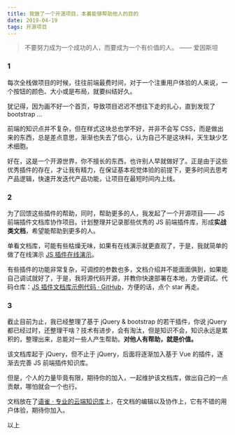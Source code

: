 ```yaml
---
title: 我做了一个开源项目，本着能够帮助他人的目的
date: 2019-04-19
tags: 开源项目
---
```


> 不要努力成为一个成功的人，而要成为一个有价值的人。  —— 爱因斯坦  

### 1
每次全栈做项目的时候，往往前端最费时间，对于一个注重用户体验的人来说，一个按钮的颜色、大小或是布局，就要纠结好久。

犹记得，因为画不好一个首页，导致项目迟迟不想往下走的扎心，直到发现了 bootstrap …

前端的知识点并不复杂，但在样式这块总也学不好，并非不会写 CSS，而是做出来的东西，总是差点意思，渐渐也失去了信心，认为自己不是这块料，天生缺少艺术细胞。

好在，这是一个开源世界，你不擅长的东西，也许别人早就做好了。正是由于这些优秀插件的存在，才让我有精力，在保证基本视觉体验的前提下，更多时间去思考产品逻辑，快速开发迭代产品功能，让项目在最短时间内上线。

### 2
为了回馈这些插件的帮助，同时，帮助更多的人，我发起了一个开源项目—— JS 前端插件文档库协作项目。计划整理并记录那些优秀的 JS 前端插件库，形成**实战类文档**，希望能帮助到更多的人。

单看文档库，可能有些枯燥无味，如果有在线演示就更直观了，于是，我就简单的做了在线演示 [JS 插件在线演示](http://js.90byte.com/)。

有些插件的功能非常复杂，可调控的参数也多，文档介绍并不能面面俱到，如果能自己调试就好了，于是，我将源代码开源，并教你快速部署在本地，方便调试。代码仓库：[JS 插件文档库示例代码 · GitHub](https://github.com/pengloo53/js-plugin-example)，方便的话，点个 star 再走。

### 3
截止目前为止，我已经整理了基于 jQuery & bootstrap 的若干插件，你说 jQuery 都已经过时，还整理干啥？技术有进步，会有淘汰，但是知识不会，知识永远是累积的，整理出来，总能对一些人产生帮助。**对他人有帮助，就是价值。**

该文档库起于 jQuery，但不止于 jQuery，后面将逐渐加入基于 Vue 的插件，逐渐去完善 JS 前端插件知识库。

但是，个人的力量毕竟有限，期待你的加入，一起维护该文档库，做出自己的一点贡献，哪怕就会一个也行。

文档放在了[语雀 · 专业的云端知识库](https://www.yuque.com/dashboard)上，在文档的编辑以及协作上，它有不错的用户体验，期待你加入。

以上